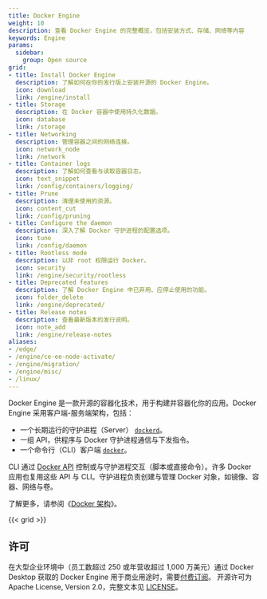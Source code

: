 ```yaml
---
title: Docker Engine
weight: 10
description: 查看 Docker Engine 的完整概览，包括安装方式、存储、网络等内容
keywords: Engine
params:
  sidebar:
    group: Open source
grid:
- title: Install Docker Engine
  description: 了解如何在你的发行版上安装开源的 Docker Engine。
  icon: download
  link: /engine/install
- title: Storage
  description: 在 Docker 容器中使用持久化数据。
  icon: database
  link: /storage
- title: Networking
  description: 管理容器之间的网络连接。
  icon: network_node
  link: /network
- title: Container logs
  description: 了解如何查看与读取容器日志。
  icon: text_snippet
  link: /config/containers/logging/
- title: Prune
  description: 清理未使用的资源。
  icon: content_cut
  link: /config/pruning
- title: Configure the daemon
  description: 深入了解 Docker 守护进程的配置选项。
  icon: tune
  link: /config/daemon
- title: Rootless mode
  description: 以非 root 权限运行 Docker。
  icon: security
  link: /engine/security/rootless
- title: Deprecated features
  description: 了解 Docker Engine 中已弃用、应停止使用的功能。
  icon: folder_delete
  link: /engine/deprecated/
- title: Release notes
  description: 查看最新版本的发行说明。
  icon: note_add
  link: /engine/release-notes
aliases:
- /edge/
- /engine/ce-ee-node-activate/
- /engine/migration/
- /engine/misc/
- /linux/
---
```


Docker Engine 是一款开源的容器化技术，用于构建并容器化你的应用。Docker Engine 采用客户端-服务端架构，包括：

- 一个长期运行的守护进程（Server）
  [`dockerd`](/reference/cli/dockerd)。
- 一组 API，供程序与 Docker 守护进程通信与下发指令。
- 一个命令行（CLI）客户端
  [`docker`](/reference/cli/docker/)。

CLI 通过 [Docker API](/reference/api/engine/_index.md) 控制或与守护进程交互（脚本或直接命令）。许多 Docker 应用也复用这些 API 与 CLI。守护进程负责创建与管理 Docker 对象，如镜像、容器、网络与卷。

了解更多，请参阅《[Docker 架构](/get-started/docker-overview.md#docker-architecture)》。

{{< grid >}}

## 许可

在大型企业环境中（员工数超过 250 或年营收超过 1,000 万美元）通过 Docker Desktop 获取的 Docker Engine 用于商业用途时，需要[付费订阅](https://www.docker.com/pricing/)。
开源许可为 Apache License, Version 2.0，完整文本见 [LICENSE](https://github.com/moby/moby/blob/master/LICENSE)。

